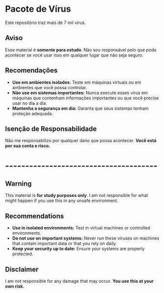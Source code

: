 # Pacote de Vírus 

Este repositório traz mais de 7 mil vírus.

## Aviso

Esse material é **somente para estudo**. Não sou responsável pelo que pode acontecer se você usar isso em qualquer lugar que não seja seguro.

## Recomendações

- **Use em ambientes isolados:** Teste em máquinas virtuais ou em ambientes que você possa controlar.
- **Não use em sistemas importantes:** Nunca execute esses vírus em máquinas que contenham informações importantes ou que você precise usar no dia a dia.
- **Mantenha a segurança em dia:** Garanta que seus sistemas tenham proteção adequada.

## Isenção de Responsabilidade

Não me responsabilizo por qualquer dano que possa acontecer. **Você está por sua conta e risco.**

# --------------------------------------

## Warning

This material is **for study purposes only**. I am not responsible for what might happen if you use this in any unsafe environment.

## Recommendations

- **Use in isolated environments:** Test in virtual machines or controlled environments.
- **Do not use on important systems:** Never run these viruses on machines that contain important data or that you rely on daily.
- **Keep your security up to date:** Ensure your systems are properly protected.

## Disclaimer

I am not responsible for any damage that may occur. **You use this at your own risk.**

